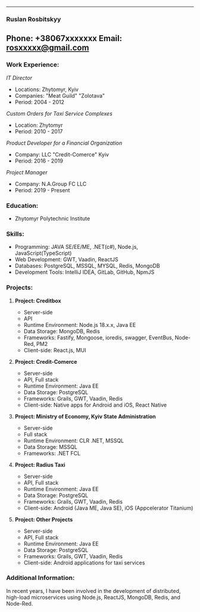 
---

### Ruslan Rosbitskyy
Phone: +38067xxxxxxx
Email: rosxxxxx@gmail.com
---

### Work Experience:

*IT Director*
- Locations: Zhytomyr, Kyiv
- Companies: "Meat Guild" "Zolotava"
- Period: 2004 - 2012

*Custom Orders for Taxi Service Complexes*
- Location: Zhytomyr
- Period: 2010 - 2017

*Product Developer for a Financial Organization*
- Company: LLC "Credit-Comerce" Kyiv
- Period: 2016 - 2019

*Project Manager*
- Company: N.A.Group FC LLC
- Period: 2019 - Present

### Education:
- Zhytomyr Polytechnic Institute

### Skills:
- Programming: JAVA SE/EE/ME, .NET(c#), Node.js, JavaScript(TypeScript)
- Web Development: GWT, Vaadin, ReactJS
- Databases: PostgreSQL, MSSQL, MYSQL, Redis, MongoDB
- Development Tools: IntelliJ IDEA, GitLab, GitHub, NpmJS

### Projects:
1. **Project: Creditbox**
    - Server-side
    - API
    - Runtime Environment: Node.js 18.x.x, Java EE
    - Data Storage: MongoDB, Redis
    - Frameworks: Fastify, Mongoose, ioredis, swagger, EventBus, Node-Red, PM2
    - Client-side: React.js, MUI

2. **Project: Credit-Comerce**
    - Server-side
    - API, Full stack
    - Runtime Environment: Java EE
    - Data Storage: PostgreSQL
    - Frameworks: Grails, GWT, Vaadin, Redis
    - Client-side: Native apps for Android and iOS, React Native

3. **Project: Ministry of Economy, Kyiv State Administration**
    - Server-side
    - Full stack
    - Runtime Environment: CLR .NET, MSSQL
    - Data Storage: MSSQL
    - Frameworks: .NET FCL

4. **Project: Radius Taxi**
    - Server-side
    - API, Full stack
    - Runtime Environment: Java EE
    - Data Storage: PostgreSQL
    - Frameworks: Grails, GWT, Vaadin, Redis
    - Client-side: Android (Java ME, Java SE), iOS (Appcelerator Titanium)

5. **Project: Other Projects**
    - Server-side
    - API, Full stack
    - Runtime Environment: Java EE
    - Data Storage: PostgreSQL
    - Frameworks: Grails, GWT, Vaadin, Redis
    - Client-side: Android applications for taxi services

### Additional Information:
In recent years, I have been involved in the development of distributed, high-load microservices using Node.js, ReactJS, MongoDB, Redis, and Node-Red.